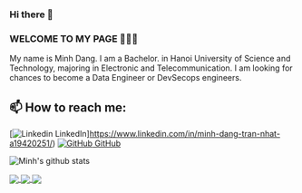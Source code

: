 ### Hi there 👋

### WELCOME TO MY PAGE 👋👋👋
My name is Minh Dang. I am a Bachelor. in Hanoi University of Science and Technology, majoring in Electronic and Telecommunication. I am looking for chances to become a Data Engineer or DevSecops engineers.<br>
## 📫 How to reach me: 

[![Linkedin](https://i.stack.imgur.com/gVE0j.png) LinkedIn]https://www.linkedin.com/in/minh-dang-tran-nhat-a19420251/) [![GitHub](https://i.stack.imgur.com/tskMh.png) GitHub](https://github.com/husthunterpy01) 



![Minh's github stats](https://github-readme-stats-git-masterrstaa-rickstaa.vercel.app/api?username=uvipen&show_icons=true&theme=tokyonight&hide=contribs,prs,issues)

<a href="https://github.com/husthunterpy01/Bike-rental-system/">
  <!-- Change the `github-readme-stats.anuraghazra1.vercel.app` to `github-readme-stats.vercel.app`  -->
  <img align="center" src="https://github-readme-stats.anuraghazra1.vercel.app/api/pin/?username=uvipen&repo=QuickDraw&theme=radical" />
</a>    
<a href="https://github.com/husthunterpy01/Movie-Recommendation-System/">
  <!-- Change the `github-readme-stats.anuraghazra1.vercel.app` to `github-readme-stats.vercel.app`  -->
  <img align="center" src="https://github-readme-stats.anuraghazra1.vercel.app/api/pin/?username=uvipen&repo=ASCII-generator&theme=merko" />
</a>

<a href="https://github.com/husthunterpy01/VHDL_Proj/">
  <!-- Change the `github-readme-stats.anuraghazra1.vercel.app` to `github-readme-stats.vercel.app`  -->
  <img align="center" src="https://github-readme-stats.anuraghazra1.vercel.app/api/pin/?username=uvipen&repo=Super-mario-bros-A3C-pytorch&theme=gruvbox" />
</a>    


